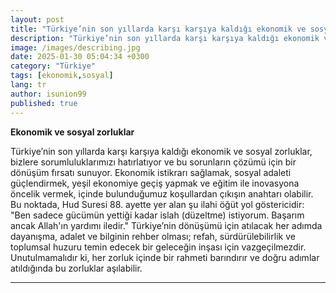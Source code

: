 ```yaml
---
layout: post
title: "Türkiye’nin son yıllarda karşı karşıya kaldığı ekonomik ve sosyal zorluklar"
description: "Türkiye’nin son yıllarda karşı karşıya kaldığı ekonomik ve sosyal zorluklar, bizlere sorumluluklarımızı hatırlatıyor ve bu sorunların çözümü için bir dönüşüm fırsatı sunuyor."
image: /images/describing.jpg
date: 2025-01-30 05:04:34 +0300
category: "Türkiye" 
tags: [ekonomik,sosyal] 
lang: tr
author: isunion99
published: true
---
```


**Ekonomik ve sosyal zorluklar**

Türkiye’nin son yıllarda karşı karşıya kaldığı ekonomik ve sosyal zorluklar, bizlere sorumluluklarımızı hatırlatıyor ve bu sorunların çözümü için bir dönüşüm fırsatı sunuyor. Ekonomik istikrarı sağlamak, sosyal adaleti güçlendirmek, yeşil ekonomiye geçiş yapmak ve eğitim ile inovasyona öncelik vermek, içinde bulunduğumuz koşullardan çıkışın anahtarı olabilir. Bu noktada, Hud Suresi 88. ayette yer alan şu ilahi öğüt yol göstericidir: "Ben sadece gücümün yettiği kadar islah (düzeltme) istiyorum. Başarım ancak Allah'ın yardımı iledir." Türkiye’nin dönüşümü için atılacak her adımda dayanışma, adalet ve bilginin rehber olması; refah, sürdürülebilirlik ve toplumsal huzuru temin edecek bir geleceğin inşası için vazgeçilmezdir. Unutulmamalıdır ki, her zorluk içinde bir rahmeti barındırır ve doğru adımlar atıldığında bu zorluklar aşılabilir.

---
